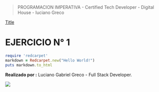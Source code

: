 
> PROGRAMACION IMPERATIVA - Certified Tech Developer - Digital House - luciano Greco


[Title](<../../../DEV ⚫/DIGITAL HOUSE/01-Carpeta Vieja/PROGRAMAS/1.2- Programacion Imperativa.txt>)

**EJERCICIO N° 1**
=================

```ruby
require 'redcarpet'
markdown = Redcarpet.new("Hello World!")
puts markdown.to_html
```

**Realizado por :** Luciano Gabriel Greco - Full Stack Developer.

![](./img/LucianoGreco.jpeg)